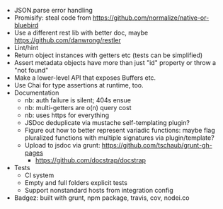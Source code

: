 - JSON.parse error handling
- Promisify: steal code from https://github.com/normalize/native-or-bluebird
- Use a different rest lib with better doc, maybe https://github.com/danwrong/restler
- Lint/hint
- Return object instances with getters etc (tests can be simplified)
- Assert metadata objects have more than just "id" property or throw a "not found"
- Make a lower-level API that exposes Buffers etc.
- Use Chai for type assertions at runtime, too.
- Documentation
	- nb: auth failure is silent; 404s ensue
	- nb: multi-getters are o(n) query cost
	- nb: uses https for everything
	- JSDoc deduplicate via mustache self-templating plugin?
	- Figure out how to better represent variadic functions: maybe flag pluralized functions with multiple signatures via plugin/template?
	- Upload to jsdoc via grunt: https://github.com/tschaub/grunt-gh-pages
		- https://github.com/docstrap/docstrap
- Tests
	- CI system
	- Empty and full folders explicit tests
	- Support nonstandard hosts from integration config
- Badgez: built with grunt, npm package, travis, cov, nodei.co